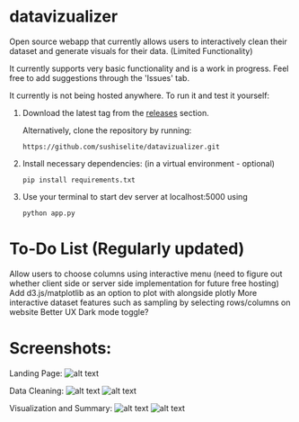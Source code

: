 # datavizualizer
Open source webapp that currently allows users to interactively clean their dataset and generate visuals for their data. (Limited Functionality)

It currently supports very basic functionality and is a work in progress. Feel free to add suggestions through the 'Issues' tab.

It currently is not being hosted anywhere. To run it and test it yourself:

1. Download the latest tag from the [releases](https://github.com/sushiselite/datavizualizer/releases) section.
   
   Alternatively, clone the repository by running:
   
   ```https://github.com/sushiselite/datavizualizer.git```

3. Install necessary dependencies: (in a virtual environment - optional)
   
   ```pip install requirements.txt```

5. Use your terminal to start dev server at localhost:5000 using
   
   ```python app.py```

# To-Do List (Regularly updated)

Allow users to choose columns using interactive menu (need to figure out whether client side or server side implementation for future free hosting)
Add d3.js/matplotlib as an option to plot with alongside plotly
More interactive dataset features such as sampling by selecting rows/columns on website
Better UX
Dark mode toggle?

# Screenshots:

Landing Page:
![alt text](https://github.com/sushiselite/datavizualizer/blob/main/images/index.png?raw=true)

Data Cleaning:
![alt text](https://github.com/sushiselite/datavizualizer/blob/main/images/clean1.png?raw=true)
![alt text](https://github.com/sushiselite/datavizualizer/blob/main/images/clean2.png?raw=true)

Visualization and Summary:
![alt text](https://github.com/sushiselite/datavizualizer/blob/main/images/data1.png?raw=true)
![alt text](https://github.com/sushiselite/datavizualizer/blob/main/images/data2.png?raw=true)
